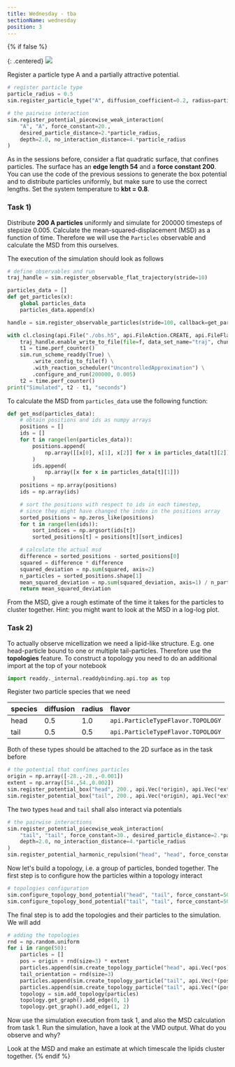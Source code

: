 ```yaml
---
title: Wednesday - tba
sectionName: wednesday
position: 3
---
```

{% if false %}

{: .centered}
![](assets/micell.jpg)

Register a particle type A and a partially
attractive potential.
```python
# register particle type
particle_radius = 0.5
sim.register_particle_type("A", diffusion_coefficient=0.2, radius=particle_radius)

# the pairwise interaction
sim.register_potential_piecewise_weak_interaction(
    "A", "A", force_constant=20.,
    desired_particle_distance=2.*particle_radius,
    depth=2.0, no_interaction_distance=4.*particle_radius
)
```

As in the sessions before, consider a flat quadratic surface,
that confines particles. The surface has an __edge length 54__
and a __force constant 200__. You can use the code of the previous sessions to generate the box potential and to distribute particles uniformly, but make sure to use the correct lengths. Set the system temperature to __kbt = 0.8__.

### Task 1)

Distribute __200 A particles__ uniformly and simulate for 200000 timesteps of stepsize 0.005. Calculate the mean-squared-displacement (MSD) as a function of time. Therefore we will use the `Particles` observable and calculate the MSD from this ourselves.

The execution of the simulation should look as follows
```python
# define observables and run
traj_handle = sim.register_observable_flat_trajectory(stride=10)

particles_data = []
def get_particles(x):
    global particles_data
    particles_data.append(x)

handle = sim.register_observable_particles(stride=100, callback=get_particles)

with cl.closing(api.File("./obs.h5", api.FileAction.CREATE, api.FileFlag.OVERWRITE)) as f:
    traj_handle.enable_write_to_file(file=f, data_set_name="traj", chunk_size=10000)
    t1 = time.perf_counter()
    sim.run_scheme_readdy(True) \
        .write_config_to_file(f) \
        .with_reaction_scheduler("UncontrolledApproximation") \
        .configure_and_run(200000, 0.005)
    t2 = time.perf_counter()
print("Simulated", t2 - t1, "seconds")
```

To calculate the MSD from `particles_data` use the following function:
```python
def get_msd(particles_data):
    # obtain positions and ids as numpy arrays
    positions = []
    ids = []
    for t in range(len(particles_data)):
        positions.append(
            np.array([[x[0], x[1], x[2]] for x in particles_data[t][2]])
        )
        ids.append(
            np.array([x for x in particles_data[t][1]])
        )
    positions = np.array(positions)
    ids = np.array(ids)

    # sort the positions with respect to ids in each timestep,
    # since they might have changed the index in the positions array
    sorted_positions = np.zeros_like(positions)
    for t in range(len(ids)):
        sort_indices = np.argsort(ids[t])
        sorted_positions[t] = positions[t][sort_indices]

    # calculate the actual msd
    difference = sorted_positions - sorted_positions[0]
    squared = difference * difference
    squared_deviation = np.sum(squared, axis=2)
    n_particles = sorted_positions.shape[1]
    mean_squared_deviation = np.sum(squared_deviation, axis=1) / n_particles
    return mean_squared_deviation
```

From the MSD, give a rough estimate of the time it takes for the particles to cluster together.
Hint: you might want to look at the MSD in a log-log plot.


### Task 2)

To actually observe micellization we need a lipid-like structure. E.g. one head-particle bound to one or multiple tail-particles. Therefore use the __topologies__ feature.
To construct a topology you need to do an additional import at the top of your notebook
```python
import readdy._internal.readdybinding.api.top as top
```

Register two particle species that we need

| species | diffusion | radius | flavor                            |
|:--------|:----------|:-------|:----------------------------------|
| head    | 0.5       | 1.0    | `api.ParticleTypeFlavor.TOPOLOGY` |
| tail    | 0.5       | 0.5    | `api.ParticleTypeFlavor.TOPOLOGY` |

Both of these types should be attached to the 2D surface as in the task before
```python
# the potential that confines particles
origin = np.array([-28.,-28.,-0.001])
extent = np.array([54.,54.,0.002])
sim.register_potential_box("head", 200., api.Vec(*origin), api.Vec(*extent), False)
sim.register_potential_box("tail", 200., api.Vec(*origin), api.Vec(*extent), False)
```

The two types `head` and `tail` shall also interact via potentials
```python
# the pairwise interactions
sim.register_potential_piecewise_weak_interaction(
    "tail", "tail", force_constant=30., desired_particle_distance=2.*particle_radius,
    depth=2.0, no_interaction_distance=4.*particle_radius
)
sim.register_potential_harmonic_repulsion("head", "head", force_constant=30.)
```

Now let's build a topology, i.e. a group of particles, bonded together.
The first step is to configure how the particles within a topology interact
```python
# topologies configuration
sim.configure_topology_bond_potential("head", "tail", force_constant=50, length=1.)
sim.configure_topology_bond_potential("tail", "tail", force_constant=50, length=1.)
```

The final step is to add the topologies and their particles to the simulation. We will add
```python
# adding the topologies
rnd = np.random.uniform
for i in range(50):
    particles = []
    pos = origin + rnd(size=3) * extent
    particles.append(sim.create_topology_particle("head", api.Vec(*pos)))
    tail_orientation = rnd(size=3)
    particles.append(sim.create_topology_particle("tail", api.Vec(*(pos + tail_orientation))))
    particles.append(sim.create_topology_particle("tail", api.Vec(*(pos + 2.*tail_orientation))))
    topology = sim.add_topology(particles)
    topology.get_graph().add_edge(0, 1)
    topology.get_graph().add_edge(1, 2)
```

Now use the simulation execution from task 1, and also the MSD calculation from task 1. Run the simulation, have a look at the VMD output. What do you observe and why?

Look at the MSD and make an estimate at which timescale the lipids cluster together.
{% endif %}